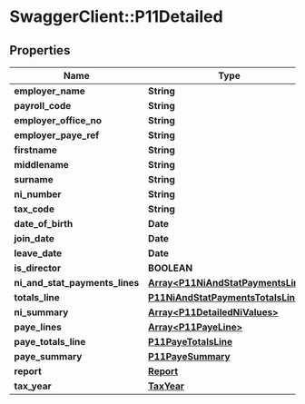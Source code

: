 # SwaggerClient::P11Detailed

## Properties
Name | Type | Description | Notes
------------ | ------------- | ------------- | -------------
**employer_name** | **String** | [readonly] | [optional] 
**payroll_code** | **String** | [readonly] | [optional] 
**employer_office_no** | **String** | [readonly] | [optional] 
**employer_paye_ref** | **String** | [readonly] | [optional] 
**firstname** | **String** | [readonly] | [optional] 
**middlename** | **String** | [readonly] | [optional] 
**surname** | **String** | [readonly] | [optional] 
**ni_number** | **String** | [readonly] | [optional] 
**tax_code** | **String** | [readonly] | [optional] 
**date_of_birth** | **Date** | [readonly] | [optional] 
**join_date** | **Date** | [readonly] | [optional] 
**leave_date** | **Date** | [readonly] | [optional] 
**is_director** | **BOOLEAN** | [readonly] | [optional] 
**ni_and_stat_payments_lines** | [**Array&lt;P11NiAndStatPaymentsLine&gt;**](P11NiAndStatPaymentsLine.md) | [readonly] | [optional] 
**totals_line** | [**P11NiAndStatPaymentsTotalsLine**](P11NiAndStatPaymentsTotalsLine.md) |  | [optional] 
**ni_summary** | [**Array&lt;P11DetailedNiValues&gt;**](P11DetailedNiValues.md) | [readonly] | [optional] 
**paye_lines** | [**Array&lt;P11PayeLine&gt;**](P11PayeLine.md) | [readonly] | [optional] 
**paye_totals_line** | [**P11PayeTotalsLine**](P11PayeTotalsLine.md) |  | [optional] 
**paye_summary** | [**P11PayeSummary**](P11PayeSummary.md) |  | [optional] 
**report** | [**Report**](Report.md) |  | [optional] 
**tax_year** | [**TaxYear**](TaxYear.md) |  | [optional] 


